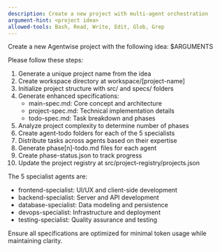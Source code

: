 ```yaml
---
description: Create a new project with multi-agent orchestration
argument-hint: <project idea>
allowed-tools: Bash, Read, Write, Edit, Glob, Grep
---
```


Create a new Agentwise project with the following idea: $ARGUMENTS

Please follow these steps:

1. Generate a unique project name from the idea
2. Create workspace directory at workspace/[project-name]
3. Initialize project structure with src/ and specs/ folders
4. Generate enhanced specifications:
   - main-spec.md: Core concept and architecture
   - project-spec.md: Technical implementation details
   - todo-spec.md: Task breakdown and phases
5. Analyze project complexity to determine number of phases
6. Create agent-todo folders for each of the 5 specialists
7. Distribute tasks across agents based on their expertise
8. Generate phase[n]-todo.md files for each agent
9. Create phase-status.json to track progress
10. Update the project registry at src/project-registry/projects.json

The 5 specialist agents are:
- frontend-specialist: UI/UX and client-side development
- backend-specialist: Server and API development
- database-specialist: Data modeling and persistence
- devops-specialist: Infrastructure and deployment
- testing-specialist: Quality assurance and testing

Ensure all specifications are optimized for minimal token usage while maintaining clarity.